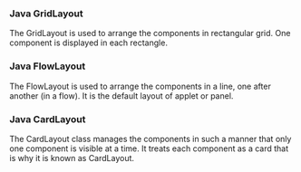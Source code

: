 ### Java GridLayout

The GridLayout is used to arrange the components in rectangular grid. One component is displayed in each rectangle.

### Java FlowLayout

The FlowLayout is used to arrange the components in a line, one after another (in a flow). It is the default layout of applet or panel.

### Java CardLayout

The CardLayout class manages the components in such a manner that only one component is visible at a time. It treats each component as a card that is why it is known as CardLayout.